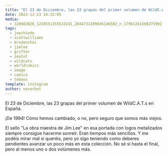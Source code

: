 ```yaml
---
title: "El 23 de Diciembre, las 23 grapas del primer volumen de WildC.A.T.s en España"
date: 2022-12-23 14:22:05
media: 
  - 320983026_1220551355533241_2044731389036146502_n_17961241568275992.jpg
tags: 
  - joechiodo
  - scottwilliams
  - bradonchoi
  - jimlee
  - grifter
  - zealot
  - wildcats
  - worldcomics
  - image
  - comics
  - tebeos
template: instagram
author: neverbot
---
```


El 23 de Diciembre, las 23 grapas del primer volumen de WildC.A.T.s en España.

¡De 1994! Cómo hemos cambiado, o no, pero seguro que somos más viejos.

El sello "La obra maestra de Jim Lee" en esa portada con logos metalizados siempre consigue hacerme sonreír. Eran tiempos más sencillos. Y me podéis mirar mal si queréis, pero yo sigo teniendo como deberes pendientes avanzar un poco más en esta colección. No sé si hasta el final, pero al menos uno o dos volúmenes más.
